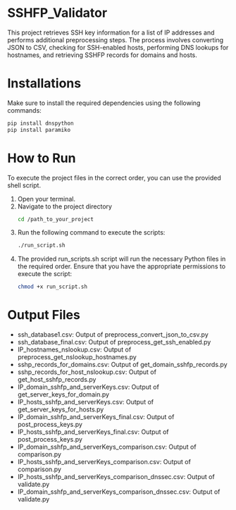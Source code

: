 # SSHFP_Validator

This project retrieves SSH key information for a list of IP addresses and performs additional preprocessing steps. The process involves converting JSON to CSV, checking for SSH-enabled hosts, performing DNS lookups for hostnames, and retrieving SSHFP records for domains and hosts.

# Installations

Make sure to install the required dependencies using the following commands:

```bash
pip install dnspython
pip install paramiko
```

# How to Run
To execute the project files in the correct order, you can use the provided shell script.

1. Open your terminal.
2. Navigate to the project directory
   ```bash
   cd /path_to_your_project
3. Run the following command to execute the scripts:
   ```bash
   ./run_script.sh
4. The provided run_scripts.sh script will run the necessary Python files in the required order. Ensure that you have the appropriate permissions to execute the script:
   ```bash
   chmod +x run_script.sh

# Output Files
- ssh_database1.csv: Output of preprocess_convert_json_to_csv.py
- ssh_database_final.csv: Output of preprocess_get_ssh_enabled.py
- IP_hostnames_nslookup.csv: Output of preprocess_get_nslookup_hostnames.py
- sshp_records_for_domains.csv: Output of get_domain_sshfp_records.py
- sshp_records_for_host_nslookup.csv: Output of get_host_sshfp_records.py
- IP_domain_sshfp_and_serverKeys.csv: Output of get_server_keys_for_domain.py
- IP_hosts_sshfp_and_serverKeys.csv: Output of get_server_keys_for_hosts.py
- IP_domain_sshfp_and_serverKeys_final.csv: Output of post_process_keys.py
- IP_hosts_sshfp_and_serverKeys_final.csv: Output of post_process_keys.py
- IP_domain_sshfp_and_serverKeys_comparison.csv: Output of comparison.py
- IP_hosts_sshfp_and_serverKeys_comparison.csv: Output of comparison.py
- IP_hosts_sshfp_and_serverKeys_comparison_dnssec.csv: Output of validate.py
- IP_domain_sshfp_and_serverKeys_comparison_dnssec.csv: Output of validate.py
